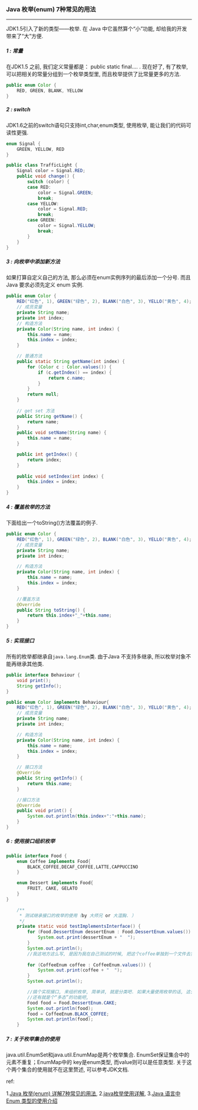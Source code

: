 ### Java 枚举(enum) 7种常见的用法

***

JDK1.5引入了新的类型——枚举. 在 Java 中它虽然算个“小”功能, 却给我的开发带来了“大”方便. 

##### 1 : 常量

在JDK1.5 之前, 我们定义常量都是： public static final.... . 现在好了, 有了枚举, 可以把相关的常量分组到一个枚举类型里, 而且枚举提供了比常量更多的方法.  
```java
public enum Color {  
    RED, GREEN, BLANK, YELLOW  
} 
```

 

##### 2 : switch

JDK1.6之前的switch语句只支持int,char,enum类型, 使用枚举, 能让我们的代码可读性更强.  
```java
enum Signal {  
    GREEN, YELLOW, RED  
}  

public class TrafficLight {  
    Signal color = Signal.RED;  
    public void change() {  
        switch (color) {  
        case RED:  
            color = Signal.GREEN;  
            break;  
        case YELLOW:  
            color = Signal.RED;  
            break;  
        case GREEN:  
            color = Signal.YELLOW; 
            break;  
        }  
    }  
}  
```



##### 3 : 向枚举中添加新方法

如果打算自定义自己的方法, 那么必须在enum实例序列的最后添加一个分号. 而且 Java 要求必须先定义 enum 实例.  
```java
public enum Color {  
    RED("红色", 1), GREEN("绿色", 2), BLANK("白色", 3), YELLO("黄色", 4);  
    // 成员变量  
    private String name;  
    private int index;  
    // 构造方法  
    private Color(String name, int index) {  
        this.name = name;  
        this.index = index;  
    }  

    // 普通方法  
    public static String getName(int index) {  
        for (Color c : Color.values()) {  
            if (c.getIndex() == index) {  
                return c.name;  
            }  
        }  
        return null;  
    }  
    
    // get set 方法  
    public String getName() {  
        return name;  
    }  
    public void setName(String name) { 
        this.name = name;  
    }  

    public int getIndex() {  
        return index;  
    }  
    
    public void setIndex(int index) {  
        this.index = index;  
    }  
}  
```

 

##### 4 : 覆盖枚举的方法

下面给出一个toString()方法覆盖的例子.  

```java
public enum Color {  
    RED("红色", 1), GREEN("绿色", 2), BLANK("白色", 3), YELLO("黄色", 4);  
    // 成员变量  
    private String name;  
    private int index;  

    // 构造方法  
    private Color(String name, int index) {  
        this.name = name;  
        this.index = index;  
    }  

    //覆盖方法  
    @Override  
    public String toString() { 
        return this.index+"_"+this.name;  
    }  
}  
```

 

##### 5 : 实现接口

所有的枚举都继承自`java.lang.Enum`类. 由于Java 不支持多继承, 所以枚举对象不能再继承其他类.  

```java
public interface Behaviour {  
    void print();  
    String getInfo();  
}  

public enum Color implements Behaviour{  
    RED("红色", 1), GREEN("绿色", 2), BLANK("白色", 3), YELLO("黄色", 4);  
    // 成员变量  
    private String name;  
    private int index;  

    // 构造方法  
    private Color(String name, int index) {  
        this.name = name;  
        this.index = index;  
    }  

    // 接口方法  
    @Override  
    public String getInfo() {  
        return this.name;  
    }  

    //接口方法  
    @Override  
    public void print() {  
        System.out.println(this.index+":"+this.name);  
    }  
}  
```



##### 6 : 使用接口组织枚举

```java
public interface Food {  
    enum Coffee implements Food{  
        BLACK_COFFEE,DECAF_COFFEE,LATTE,CAPPUCCINO  
    }  

    enum Dessert implements Food{  
        FRUIT, CAKE, GELATO  
    }  
}  
```

```java
    /**
     * 测试继承接口的枚举的使用（by 大师兄 or 大湿胸. ）
     */
    private static void testImplementsInterface() {
        for (Food.DessertEnum dessertEnum : Food.DessertEnum.values()) {
            System.out.print(dessertEnum + "  ");
        }
        System.out.println();
        //我这地方这么写, 是因为我在自己测试的时候, 把这个coffee单独到一个文件去实现那个food接口, 而不是在那个接口的内部. 
        
        for (CoffeeEnum coffee : CoffeeEnum.values()) {
            System.out.print(coffee + "  ");
        }
        System.out.println();

        //搞个实现接口, 来组织枚举, 简单讲, 就是分类吧. 如果大量使用枚举的话, 这么干, 在写代码的时候, 就很方便调用啦. 
        //还有就是个“多态”的功能吧, 
        Food food = Food.DessertEnum.CAKE;
        System.out.println(food);
        food = CoffeeEnum.BLACK_COFFEE;
        System.out.println(food);
    }
```



##### 7 : 关于枚举集合的使用
java.util.EnumSet和java.util.EnumMap是两个枚举集合. EnumSet保证集合中的元素不重复；EnumMap中的 key是enum类型, 而value则可以是任意类型. 关于这个两个集合的使用就不在这里赘述, 可以参考JDK文档.





ref:

1.[Java 枚举(enum) 详解7种常见的用法](https://blog.csdn.net/qq_27093465/article/details/52180865),   2.[java枚举使用详解](https://www.cnblogs.com/linjiqin/archive/2011/02/11/1951632.html),   3.[Java 语言中 Enum 类型的使用介绍](https://www.ibm.com/developerworks/cn/java/j-lo-enum/index.html)